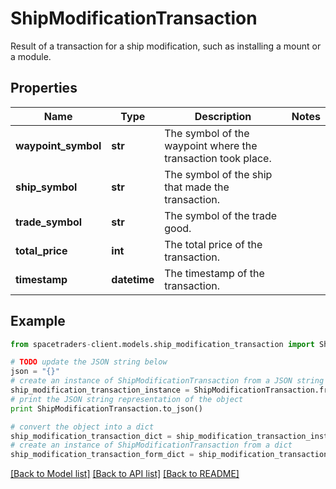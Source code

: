 # ShipModificationTransaction

Result of a transaction for a ship modification, such as installing a mount or a module.

## Properties

Name | Type | Description | Notes
------------ | ------------- | ------------- | -------------
**waypoint_symbol** | **str** | The symbol of the waypoint where the transaction took place. | 
**ship_symbol** | **str** | The symbol of the ship that made the transaction. | 
**trade_symbol** | **str** | The symbol of the trade good. | 
**total_price** | **int** | The total price of the transaction. | 
**timestamp** | **datetime** | The timestamp of the transaction. | 

## Example

```python
from spacetraders-client.models.ship_modification_transaction import ShipModificationTransaction

# TODO update the JSON string below
json = "{}"
# create an instance of ShipModificationTransaction from a JSON string
ship_modification_transaction_instance = ShipModificationTransaction.from_json(json)
# print the JSON string representation of the object
print ShipModificationTransaction.to_json()

# convert the object into a dict
ship_modification_transaction_dict = ship_modification_transaction_instance.to_dict()
# create an instance of ShipModificationTransaction from a dict
ship_modification_transaction_form_dict = ship_modification_transaction.from_dict(ship_modification_transaction_dict)
```
[[Back to Model list]](../README.md#documentation-for-models) [[Back to API list]](../README.md#documentation-for-api-endpoints) [[Back to README]](../README.md)


